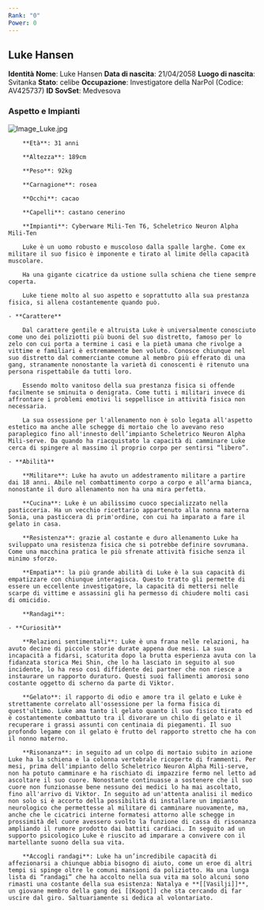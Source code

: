 ```yaml
---
Rank: "0"
Power: 0
---
```

## Luke Hansen
**Identità**
**Nome**: Luke Hansen
**Data di nascita**: 21/04/2058
**Luogo di nascita**: Svitanka
**Stato**: celibe
**Occupazione**: Investigatore della NarPol (Codice: AV425737)
**ID SovSet**: Medvesova

 ### Aspetto e Impianti
![Image_Luke.jpg](Image_Luke.jpg)
        
        **Età**: 31 anni
        
        **Altezza**: 189cm
        
        **Peso**: 92kg
        
        **Carnagione**: rosea 
        
        **Occhi**: cacao
        
        **Capelli**: castano cenerino
        
        **Impianti**: Cyberware Mili-Ten T6, Scheletrico Neuron Alpha Mili-Ten
        
        Luke è un uomo robusto e muscoloso dalla spalle larghe. Come ex militare il suo fisico è imponente e tirato al limite della capacità muscolare. 
        
        Ha una gigante cicatrice da ustione sulla schiena che tiene sempre coperta. 
        
        Luke tiene molto al suo aspetto e soprattutto alla sua prestanza fisica, si allena costantemente quando può.
        
    - **Carattere**
        
        Dal carattere gentile e altruista Luke è universalmente conosciuto come uno dei poliziotti più buoni del suo distretto, famoso per lo zelo con cui porta a termine i casi e la pietà umana che rivolge a vittime e familiari è estremamente ben voluto. Conosce chiunque nel suo distretto dal commerciante comune al membro più efferato di una gang, stranamente nonostante la varietà di conoscenti è ritenuto una persona rispettabile da tutti loro.
        
        Essendo molto vanitoso della sua prestanza fisica si offende facilmente se sminuita o denigrata. Come tutti i militari invece di affrontare i problemi emotivi li seppellisce in attività fisica non necessaria.
        
        La sua ossessione per l'allenamento non è solo legata all'aspetto estetico ma anche alle schegge di mortaio che lo avevano reso paraplegico fino all'innesto dell’impianto Scheletrico Neuron Alpha Mili-serve. Da quando ha riacquistato la capacità di camminare Luke cerca di spingere al massimo il proprio corpo per sentirsi “libero”.
        
    - **Abilità**
        
        **Militare**: Luke ha avuto un addestramento militare a partire dai 18 anni. Abile nel combattimento corpo a corpo e all’arma bianca, nonostante il duro allenamento non ha una mira perfetta.
        
        **Cucina**: Luke è un abilissimo cuoco specializzato nella pasticceria. Ha un vecchio ricettario appartenuto alla nonna materna Sonia, una pasticcera di prim'ordine, con cui ha imparato a fare il gelato in casa.
        
        **Resistenza**: grazie al costante e duro allenamento Luke ha sviluppato una resistenza fisica che si potrebbe definire sovrumana. Come una macchina pratica le più sfrenate attività fisiche senza il minimo sforzo.
        
        **Empatia**: la più grande abilità di Luke è la sua capacità di empatizzare con chiunque interagisca. Questo tratto gli permette di essere un eccellente investigatore, la capacità di mettersi nelle scarpe di vittime e assassini gli ha permesso di chiudere molti casi di omicidio.
        
        **Randagi**: 
        
    - **Curiosità**
        
        **Relazioni sentimentali**: Luke è una frana nelle relazioni, ha avuto decine di piccole storie durate appena due mesi. La sua incapacità a fidarsi, scaturita dopo la brutta esperienza avuta con la fidanzata storica Mei Shin, che lo ha lasciato in seguito al suo incidente, lo ha reso così diffidente dei partner che non riesce a instaurare un rapporto duraturo. Questi suoi fallimenti amorosi sono costante oggetto di scherno da parte di Viktor.
        
        **Gelato**: il rapporto di odio e amore tra il gelato e Luke è strettamente correlato all'ossessione per la forma fisica di quest'ultimo. Luke ama tanto il gelato quanto il suo fisico tirato ed è costantemente combattuto tra il divorare un chilo di gelato e il recuperare i grassi assunti con centinaia di piegamenti. Il suo profondo legame con il gelato è frutto del rapporto stretto che ha con il nonno materno.
        
        **Risonanza**: in seguito ad un colpo di mortaio subito in azione Luke ha la schiena e la colonna vertebrale ricoperte di frammenti. Per mesi, prima dell'impianto dello Scheletrico Neuron Alpha Mili-serve, non ha potuto camminare e ha rischiato di impazzire fermo nel letto ad ascoltare il suo cuore. Nonostante continuasse a sostenere che il suo cuore non funzionasse bene nessuno dei medici lo ha mai ascoltato, fino all'arrivo di Viktor. In seguito ad un'attenta analisi il medico non solo si è accorto della possibilità di installare un impianto neurologico che permettesse al militare di camminare nuovamente, ma, anche che le cicatrici interne formatesi attorno alle schegge in prossimità del cuore avessero svolto la funzione di cassa di risonanza ampliando il rumore prodotto dai battiti cardiaci. In seguito ad un supporto psicologico Luke è riuscito ad imparare a convivere con il martellante suono della sua vita.
        
        **Accogli randagi**: Luke ha un’incredibile capacità di affezionarsi a chiunque abbia bisogno di aiuto, come un eroe di altri tempi si spinge oltre le comuni mansioni da poliziotto. Ha una lunga lista di “randagi” che ha accolto nella sua vita ma solo alcuni sono rimasti una costante della sua esistenza: Natalya e **[[Vasilji]]**, un giovane membro della gang dei [[Kogot]] che sta cercando di far uscire dal giro. Saltuariamente si dedica al volontariato.